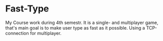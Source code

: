 # Fast-Type
My Course work during 4th semestr. It is a single- and multiplayer game, that's main goal is to make user type as fast as it possible. Using a TCP-connection for multiplayer.
